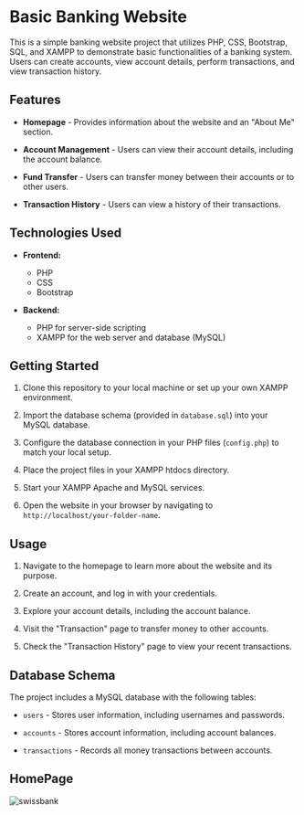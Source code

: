 # Basic Banking Website

This is a simple banking website project that utilizes PHP, CSS, Bootstrap, SQL, and XAMPP to demonstrate basic functionalities of a banking system. Users can create accounts, view account details, perform transactions, and view transaction history.

## Features

- **Homepage** - Provides information about the website and an "About Me" section.

- **Account Management** - Users can view their account details, including the account balance.

- **Fund Transfer** - Users can transfer money between their accounts or to other users.

- **Transaction History** - Users can view a history of their transactions.

## Technologies Used

- **Frontend:**
  - PHP
  - CSS
  - Bootstrap

- **Backend:**
  - PHP for server-side scripting
  - XAMPP for the web server and database (MySQL)

## Getting Started

1. Clone this repository to your local machine or set up your own XAMPP environment.

2. Import the database schema (provided in `database.sql`) into your MySQL database.

3. Configure the database connection in your PHP files (`config.php`) to match your local setup.

4. Place the project files in your XAMPP htdocs directory.

5. Start your XAMPP Apache and MySQL services.

6. Open the website in your browser by navigating to `http://localhost/your-folder-name`.

## Usage

1. Navigate to the homepage to learn more about the website and its purpose.

2. Create an account, and log in with your credentials.

3. Explore your account details, including the account balance.

4. Visit the "Transaction" page to transfer money to other accounts.

5. Check the "Transaction History" page to view your recent transactions.

## Database Schema

The project includes a MySQL database with the following tables:

- `users` - Stores user information, including usernames and passwords.

- `accounts` - Stores account information, including account balances.

- `transactions` - Records all money transactions between accounts.

## HomePage
  ![swissbank](https://github.com/ankit-akash/bankingwebsite/assets/75488501/2167997c-98a8-4164-bb71-e7f6fa1281db)
